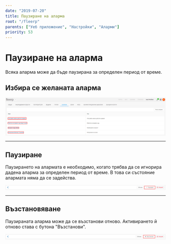 ```yaml
---
date: "2019-07-20"
title: Паузиране на аларма
root: "/fleerp"
parents: ["Уеб приложение", "Настройки", "Аларми"]
priority: 53
---
```


# Паузиране на аларма 

Всяка аларма може да бъде паузирана за определен период от време.

## Избира се желаната аларма

![alarms](suspend-alarm-bg.png)

---

## Паузиране

Паузирането на алармата е необходимо, когато трябва да се игнорира дадена аларма за определен период от време.
В това си състояние алармата няма да се задейства. 

![alarms](suspend-button-bg.png)

---

## Възстановяване

Паузираната аларма може да се възстанови отново. Активирането й отново става с бутона "Възстанови". 

![alarms](resume-button-bg.png)
